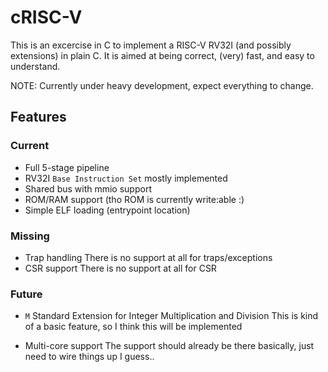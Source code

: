 
# cRISC-V

This is an excercise in C to implement a RISC-V RV32I (and possibly extensions) in plain C. It is aimed at being correct, (very) fast,
and easy to understand.

NOTE: Currently under heavy development, expect everything to change.

## Features

### Current
- Full 5-stage pipeline
- RV32I `Base Instruction Set` mostly implemented
- Shared bus with mmio support
- ROM/RAM support (tho ROM is currently write:able :)
- Simple ELF loading (entrypoint location)

### Missing
- Trap handling
  There is no support at all for traps/exceptions
- CSR support
  There is no support at all for CSR

### Future
- `M` Standard Extension for Integer Multiplication and Division
  This is kind of a basic feature, so I think this will be implemented

- Multi-core support
  The support should already be there basically, just need to wire things up I guess..
